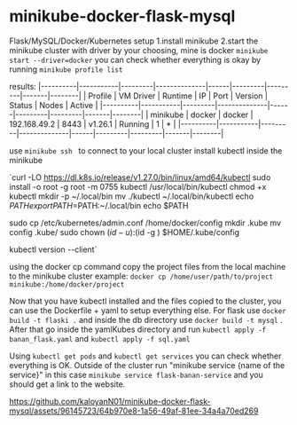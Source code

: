 # minikube-docker-flask-mysql

Flask/MySQL/Docker/Kubernetes
setup
1.install minikube
2.start the minikube cluster with driver by your choosing, mine is docker
`minikube start --driver=docker`
you can check whether everything is okay by running 
`minikube profile list `

results:
|----------|-----------|---------|--------------|------|---------|---------|-------|--------|
| Profile  | VM Driver | Runtime |      IP      | Port | Version | Status  | Nodes | Active |
|----------|-----------|---------|--------------|------|---------|---------|-------|--------|
| minikube | docker    | docker  | 192.168.49.2 | 8443 | v1.26.1 | Running |     1 | *      |
|----------|-----------|---------|--------------|------|---------|---------|-------|--------|


use `minikube ssh ` to connect to your local cluster
install kubectl inside the minikube

`curl -LO https://dl.k8s.io/release/v1.27.0/bin/linux/amd64/kubectl
sudo install -o root -g root -m 0755 kubectl /usr/local/bin/kubectl
chmod +x kubectl
mkdir -p ~/.local/bin
mv ./kubectl ~/.local/bin/kubectl
echo $PATH
export PATH=$PATH:~/.local/bin
echo $PATH

sudo cp /etc/kubernetes/admin.conf /home/docker/config
mkdir .kube
mv config .kube/
sudo chown $(id -u):$(id -g ) $HOME/.kube/config

kubectl version --client`

using the docker cp command copy the project files from the local machine to the minikube cluster
example:
`docker cp /home/user/path/to/project
minikube:/home/docker/project`

Now that you have kubectl installed and the files copied to the cluster, you can use the Dockerfile + yaml to setup everything else.
For flask use `docker build -t flaski .` and inside the db directory use `docker build -t mysql` .
After that go inside the yamlKubes directory and run `kubectl apply -f banan_flask.yaml` and ` kubectl apply -f sql.yaml `

Using `kubectl get pods` and `kubectl get services` you can check whether everything is OK.
Outside of the cluster run "minikube service {name of the service}" in this case `minikube service flask-banan-service`
and you should get a link to the website.

https://github.com/kaloyanN01/minikube-docker-flask-mysql/assets/96145723/64b970e8-1a56-49af-81ee-34a4a70ed269

